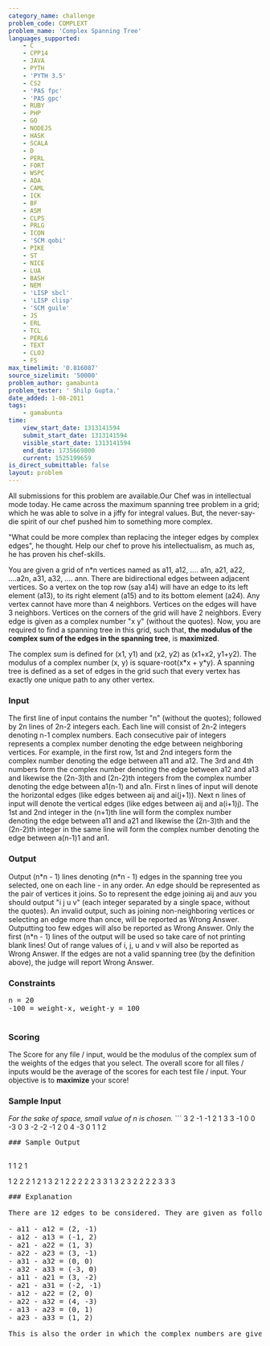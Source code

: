 ```yaml
---
category_name: challenge
problem_code: COMPLEXT
problem_name: 'Complex Spanning Tree'
languages_supported:
    - C
    - CPP14
    - JAVA
    - PYTH
    - 'PYTH 3.5'
    - CS2
    - 'PAS fpc'
    - 'PAS gpc'
    - RUBY
    - PHP
    - GO
    - NODEJS
    - HASK
    - SCALA
    - D
    - PERL
    - FORT
    - WSPC
    - ADA
    - CAML
    - ICK
    - BF
    - ASM
    - CLPS
    - PRLG
    - ICON
    - 'SCM qobi'
    - PIKE
    - ST
    - NICE
    - LUA
    - BASH
    - NEM
    - 'LISP sbcl'
    - 'LISP clisp'
    - 'SCM guile'
    - JS
    - ERL
    - TCL
    - PERL6
    - TEXT
    - CLOJ
    - FS
max_timelimit: '0.816087'
source_sizelimit: '50000'
problem_author: gamabunta
problem_tester: ' Shilp Gupta.'
date_added: 1-08-2011
tags:
    - gamabunta
time:
    view_start_date: 1313141594
    submit_start_date: 1313141594
    visible_start_date: 1313141594
    end_date: 1735669800
    current: 1525199659
is_direct_submittable: false
layout: problem
---
```

All submissions for this problem are available.Our Chef was in intellectual mode today. He came across the maximum spanning tree problem in a grid; which he was able to solve in a jiffy for integral values. But, the never-say-die spirit of our chef pushed him to something more complex.

"What could be more complex than replacing the integer edges by complex edges", he thought. Help our chef to prove his intellectualism, as much as, he has proven his chef-skills.

You are given a grid of n\*n vertices named as a11, a12, .... a1n, a21, a22, ....a2n, a31, a32, .... ann. There are bidirectional edges between adjacent vertices. So a vertex on the top row (say a14) will have an edge to its left element (a13), to its right element (a15) and to its bottom element (a24). Any vertex cannot have more than 4 neighbors. Vertices on the edges will have 3 neighbors. Vertices on the corners of the grid will have 2 neighbors. Every edge is given as a complex number "x y" (without the quotes). Now, you are required to find a spanning tree in this grid, such that, **the modulus of the complex sum of the edges in the spanning tree**, is **maximized**.

The complex sum is defined for (x1, y1) and (x2, y2) as (x1+x2, y1+y2). The modulus of a complex number (x, y) is square-root(x\*x + y\*y). A spanning tree is defined as a set of edges in the grid such that every vertex has exactly one unique path to any other vertex.

### Input

The first line of input contains the number "n" (without the quotes); followed by 2n lines of 2n-2 integers each. Each line will consist of 2n-2 integers denoting n-1 complex numbers. Each consecutive pair of integers represents a complex number denoting the edge between neighboring vertices. For example, in the first row, 1st and 2nd integers form the complex number denoting the edge between a11 and a12. The 3rd and 4th numbers form the complex number denoting the edge between a12 and a13 and likewise the (2n-3)th and (2n-2)th integers from the complex number denoting the edge between a1(n-1) and a1n. First n lines of input will denote the horizontal edges (like edges between aij and ai(j+1)). Next n lines of input will denote the vertical edges (like edges between aij and a(i+1)j). The 1st and 2nd integer in the (n+1)th line will form the complex number denoting the edge between a11 and a21 and likewise the (2n-3)th and the (2n-2)th integer in the same line will form the complex number denoting the edge between a(n-1)1 and an1.

### Output

Output (n\*n - 1) lines denoting (n\*n - 1) edges in the spanning tree you selected, one on each line - in any order. An edge should be represented as the pair of vertices it joins. So to represent the edge joining aij and auv you should output "i j u v" (each integer separated by a single space, without the quotes). An invalid output, such as joining non-neighboring vertices or selecting an edge more than once, will be reported as Wrong Answer. Outputting too few edges will also be reported as Wrong Answer. Only the first (n\*n - 1) lines of the output will be used so take care of not printing blank lines! Out of range values of i, j, u and v will also be reported as Wrong Answer. If the edges are not a valid spanning tree (by the definition above), the judge will report Wrong Answer.

### Constraints

<pre>n = 20
-100 = weight-x, weight-y = 100

</pre>
### Scoring

The Score for any file / input, would be the modulus of the complex sum of the weights of the edges that you select. The overall score for all files / inputs would be the average of the scores for each test file / input. Your objective is to **maximize** your score!

### Sample Input

*For the sake of space, small value of n is chosen.* ```
3
2 -1 -1 2
1 3 3 -1
0 0 -3 0
3 -2 -2 -1
2 0 4 -3
0 1 1 2

<pre>
### Sample Output

</pre>1 1 2 1
1 2 2 2
1 2 1 3
2 1 2 2
2 2 2 3
3 1 3 2
3 2 2 2
2 3 3 3

<pre>
### Explanation

There are 12 edges to be considered. They are given as follows:

- a11 - a12 = (2, -1)
- a12 - a13 = (-1, 2)
- a21 - a22 = (1, 3)
- a22 - a23 = (3, -1)
- a31 - a32 = (0, 0)
- a32 - a33 = (-3, 0)
- a11 - a21 = (3, -2)
- a21 - a31 = (-2, -1)
- a12 - a22 = (2, 0)
- a22 - a32 = (4, -3)
- a13 - a23 = (0, 1)
- a23 - a33 = (1, 2)

This is also the order in which the complex numbers are given in the input. The score of the given output is sqrt((3+2-1+1+3+0+4+1)^2 + (-2+0+2+3-1+0-3+2)^2) = 13.038405. There may of course be better possible score!
